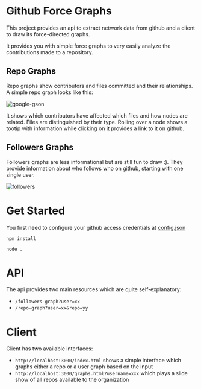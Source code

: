 # Github Force Graphs
This project provides an api to extract network data from github and a client to draw its force-directed graphs.

It provides you with simple force graphs to very easily analyze the contributions made to a repository.

## Repo Graphs

Repo graphs show contributors and files committed and their relationships. A simple repo graph looks like this:

![google-gson](https://raw.githubusercontent.com/obernal/github-force-graphs/master/google-gson.png)

It shows which contributors have affected which files and how nodes are related. Files are distinguished by their type. Rolling over a node shows a tootip with information while clicking on it provides a link to it on github.

## Followers Graphs
Followers graphs are less informational but are still fun to draw :). They provide information about who follows who on github, starting with one single user.

![followers](https://raw.githubusercontent.com/obernal/github-force-graphs/master/obernal.png)

# Get Started

You first need to configure your github access credentials at [config.json](https://github.com/obernal/github-force-graphs/blob/master/api/config.json)

`npm install`

`node .`

# API

The api provides two main resources which are quite self-explanatory:

* `/followers-graph?user=xx`
* `/repo-graph?user=xx&repo=yy`

# Client

Client has two available interfaces:

* `http://localhost:3000/index.html` shows a simple interface which graphs either a repo or a user graph based on the input
* `http://localhost:3000/graphs.html?username=xxx` which plays a slide show of all repos available to the organization


